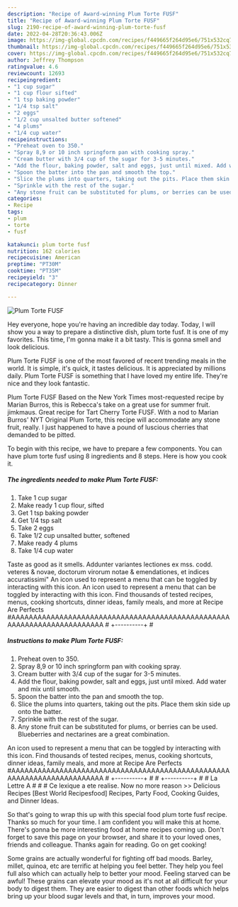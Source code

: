 ```yaml
---
description: "Recipe of Award-winning Plum Torte FUSF"
title: "Recipe of Award-winning Plum Torte FUSF"
slug: 2190-recipe-of-award-winning-plum-torte-fusf
date: 2022-04-28T20:36:43.006Z
image: https://img-global.cpcdn.com/recipes/f449665f264d95e6/751x532cq70/plum-torte-fusf-recipe-main-photo.jpg
thumbnail: https://img-global.cpcdn.com/recipes/f449665f264d95e6/751x532cq70/plum-torte-fusf-recipe-main-photo.jpg
cover: https://img-global.cpcdn.com/recipes/f449665f264d95e6/751x532cq70/plum-torte-fusf-recipe-main-photo.jpg
author: Jeffrey Thompson
ratingvalue: 4.6
reviewcount: 12693
recipeingredient:
- "1 cup sugar"
- "1 cup flour sifted"
- "1 tsp baking powder"
- "1/4 tsp salt"
- "2 eggs"
- "1/2 cup unsalted butter softened"
- "4 plums"
- "1/4 cup water"
recipeinstructions:
- "Preheat oven to 350."
- "Spray 8,9 or 10 inch springform pan with cooking spray."
- "Cream butter with 3/4 cup of the sugar for 3-5 minutes."
- "Add the flour, baking powder, salt and eggs, just until mixed. Add water and mix until smooth."
- "Spoon the batter into the pan and smooth the top."
- "Slice the plums into quarters, taking out the pits. Place them skin side up onto the batter."
- "Sprinkle with the rest of the sugar."
- "Any stone fruit can be substituted for plums, or berries can be used. Blueberries and nectarines are a great combination."
categories:
- Recipe
tags:
- plum
- torte
- fusf

katakunci: plum torte fusf 
nutrition: 162 calories
recipecuisine: American
preptime: "PT30M"
cooktime: "PT35M"
recipeyield: "3"
recipecategory: Dinner

---
```



![Plum Torte FUSF](https://img-global.cpcdn.com/recipes/f449665f264d95e6/751x532cq70/plum-torte-fusf-recipe-main-photo.jpg)

Hey everyone, hope you're having an incredible day today. Today, I will show you a way to prepare a distinctive dish, plum torte fusf. It is one of my favorites. This time, I'm gonna make it a bit tasty. This is gonna smell and look delicious.

Plum Torte FUSF is one of the most favored of recent trending meals in the world. It is simple, it's quick, it tastes delicious. It is appreciated by millions daily. Plum Torte FUSF is something that I have loved my entire life. They're nice and they look fantastic.

Plum Torte FUSF Based on the New York Times most-requested recipe by Marian Burros, this is Rebecca&#39;s take on a great use for summer fruit. jimkmaus. Great recipe for Tart Cherry Torte FUSF. With a nod to Marian Burros&#39; NYT Original Plum Torte, this recipe will accommodate any stone fruit, really. I just happened to have a pound of luscious cherries that demanded to be pitted.


To begin with this recipe, we have to prepare a few components. You can have plum torte fusf using 8 ingredients and 8 steps. Here is how you cook it.

<!--inarticleads1-->

##### The ingredients needed to make Plum Torte FUSF:

1. Take 1 cup sugar
1. Make ready 1 cup flour, sifted
1. Get 1 tsp baking powder
1. Get 1/4 tsp salt
1. Take 2 eggs
1. Take 1/2 cup unsalted butter, softened
1. Make ready 4 plums
1. Take 1/4 cup water


Taste as good as it smells. Addunter variantes lectiones ex mss. codd. veteres &amp; novae, doctorum virorum notae &amp; emendationes, et indices accuratissimi&#34; An icon used to represent a menu that can be toggled by interacting with this icon. An icon used to represent a menu that can be toggled by interacting with this icon. Find thousands of tested recipes, menus, cooking shortcuts, dinner ideas, family meals, and more at Recipe Are Perfects #AAAAAAAAAAAAAAAAAAAAAAAAAAAAAAAAAAAAAAAAAAAAAAAAAAAAAAAAAAAAAAAAAAAAAAAA # +----------+ # 

<!--inarticleads2-->

##### Instructions to make Plum Torte FUSF:

1. Preheat oven to 350.
1. Spray 8,9 or 10 inch springform pan with cooking spray.
1. Cream butter with 3/4 cup of the sugar for 3-5 minutes.
1. Add the flour, baking powder, salt and eggs, just until mixed. Add water and mix until smooth.
1. Spoon the batter into the pan and smooth the top.
1. Slice the plums into quarters, taking out the pits. Place them skin side up onto the batter.
1. Sprinkle with the rest of the sugar.
1. Any stone fruit can be substituted for plums, or berries can be used. Blueberries and nectarines are a great combination.


An icon used to represent a menu that can be toggled by interacting with this icon. Find thousands of tested recipes, menus, cooking shortcuts, dinner ideas, family meals, and more at Recipe Are Perfects #AAAAAAAAAAAAAAAAAAAAAAAAAAAAAAAAAAAAAAAAAAAAAAAAAAAAAAAAAAAAAAAAAAAAAAAA # +----------+ # # +----------+ # # La Lettre A # # # Ce lexique a ete realise. Now no more reason &gt;&gt; Delicious Recipes [Best World Recipesfood] Recipes, Party Food, Cooking Guides, and Dinner Ideas. 

So that's going to wrap this up with this special food plum torte fusf recipe. Thanks so much for your time. I am confident you will make this at home. There's gonna be more interesting food at home recipes coming up. Don't forget to save this page on your browser, and share it to your loved ones, friends and colleague. Thanks again for reading. Go on get cooking!

Some grains are actually wonderful for fighting off bad moods. Barley, millet, quinoa, etc are terrific at helping you feel better. They help you feel full also which can actually help to better your mood. Feeling starved can be awful! These grains can elevate your mood as it's not at all difficult for your body to digest them. They are easier to digest than other foods which helps bring up your blood sugar levels and that, in turn, improves your mood.
